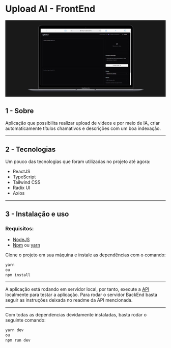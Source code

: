 # Upload AI - FrontEnd

<div align="center">
  <img src="./public/preview.png" alt="demonstração do projeto" >
</div>

## 1 - Sobre

Aplicação que possibilita realizar upload de videos e por meio de IA, criar automaticamente títulos chamativos e descrições com um boa indexação.

---

## 2 - Tecnologias

Um pouco das tecnologias que foram utilizadas no projeto até agora: 

- ReactJS
- TypeScript
- Tailwind CSS
- Radix UI
- Axios

---

## 3 - Instalação e uso

### Requisitos:
- [NodeJS](https://nodejs.org/en/)
- [Npm](https://www.npmjs.com) ou [yarn](https://yarnpkg.com)

Clone o projeto em sua máquina e instale as dependências com o comando:

```shell
yarn
ou
npm install
```

---

A aplicação está rodando em servidor local, por tanto, execute a [API](https://github.com/felipems1/nlw-ia-api.git) localmente para testar a aplicação. Para rodar o servidor BackEnd basta seguir as instruções deixada no readme da API mencionada.

---

Com todas as dependencias devidamente instaladas, basta rodar o seguinte comando:

```shell
yarn dev
ou
npm run dev
```